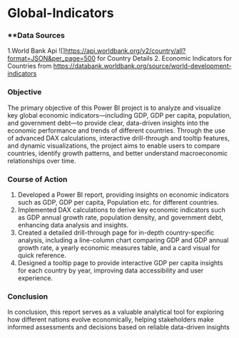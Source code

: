 # Global-Indicators

### **Data Sources
1.World Bank Api ![]https://api.worldbank.org/v2/country/all?format=JSON&per_page=500 for Country Details
2. Economic Indicators for Countries from https://databank.worldbank.org/source/world-development-indicators

### **Objective**
The primary objective of this Power BI project is to analyze and visualize key global economic indicators—including GDP, GDP per capita, population, and government debt—to provide clear, data-driven insights into the economic performance and trends of different countries. Through the use of advanced DAX calculations, interactive drill-through and tooltip features, and dynamic visualizations, the project aims to enable users to compare countries, identify growth patterns, and better understand macroeconomic relationships over time.
### **Course of Action**
1. Developed a Power BI report, providing insights on economic indicators such as GDP, GDP per capita, Population etc. for different countries.
2. Implemented DAX calculations to derive key economic indicators such as GDP annual growth rate, population density, and government debt, enhancing data analysis and insights. 
3. Created a detailed drill-through page for in-depth country-specific analysis, including a line-column chart comparing GDP and GDP annual growth rate, a yearly economic measures table, and a card visual for quick reference.
4. Designed a tooltip page to provide interactive GDP per capita insights for each country by year, improving data accessibility and user experience.

### **Conclusion**
In conclusion, this report serves as a valuable analytical tool for exploring how different nations evolve economically, helping stakeholders make informed assessments and decisions based on reliable data-driven insights
